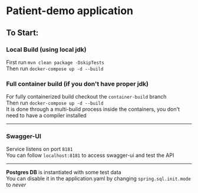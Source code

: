 # Patient-demo application

## To Start:

### Local Build (using local jdk)

First run `mvn clean package -DskipTests`<br>
Then run `docker-compose up -d --build`<br>

### Full container build (if you don't have proper jdk)

For fully containerized build checkout the `container-build` branch<br>
Then run `docker-compose up -d --build`<br>
It is done through a multi-build process inside the containers, you don't need to have a compiler installed
___
### Swagger-UI
Service listens on port `8181`<br>
You can follow `localhost:8181` to access swagger-ui and test the API
___

**Postgres DB** is instantiated with some test data<br>
You can disable it in the application.yaml by changing `spring.sql.init.mode` to *never*